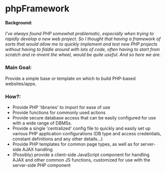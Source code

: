 <h1>phpFramework</h1>

<h4> Background: </h4> <i>I've always found PHP somewhat problematic,
especially when trying to rapidly develop a new web project. So I thought
that having a framework of sorts that would allow me to quickly implement 
and test new PHP projects without having to fiddle around with lots of 
code, often having to start from scratch and re-invent the wheel, would be
quite useful. And so here we are.</i>

<h3>Main Goal:</h3> Provide a simple base or template on which to build
PHP-based websites/apps.

<h3>How?:</h3>
<ul>
    <li>Provide PHP 'libraries' to import for ease of use</li>
    <li>Provide functions for commonly used actions</li>
    <li>Provide secure database access that can be easily configured for
    use with a wide range of DBMSs.</li>
    <li>Provide a single 'centralized' config file to quickly and easily set up
    various PHP application configurations (DB type and access credentials, 
    constant definitions and any other details...)</li>
    <li>Provide PHP templates for common page types, as well as for server-side
    AJAX handling</li>
    <li>(Possibly) provide a client-side JavaScript component for handling AJAX 
    and other common JS functions, customized for use with the server-side PHP 
    component</li>
</ul>
